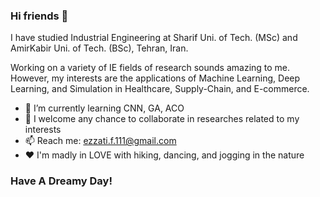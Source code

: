 ### Hi friends 👋
I have studied Industrial Engineering at Sharif Uni. of Tech. (MSc) and AmirKabir Uni. of Tech. (BSc), Tehran, Iran.

Working on a variety of IE fields of research sounds amazing to me. However, my interests are the applications of Machine Learning, Deep Learning, and Simulation in Healthcare, Supply-Chain, and E-commerce. 

- 🌱 I’m currently learning CNN, GA, ACO
- 👯 I welcome any chance to collaborate in researches related to my interests
- 📫 Reach me: ezzati.f.111@gmail.com
- ♥  I'm madly in LOVE with hiking, dancing, and jogging in the nature 

### Have A Dreamy Day!
<!--
**FarzaneEzzati/FarzaneEzzati** is a ✨ _special_ ✨ repository because its `README.md` (this file) appears on your GitHub profile.

Here are some ideas to get you started:


-->
